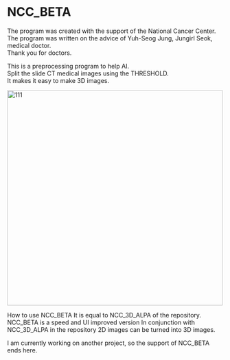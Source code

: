 # NCC_BETA       
The program was created with the support of the National Cancer Center.     
The program was written on the advice of Yuh-Seog Jung, Jungirl Seok, medical doctor.     
Thank you for doctors.

This is a preprocessing program to help AI.     
Split the slide CT medical images using the THRESHOLD.     
It makes it easy to make 3D images.   

<img width="502" alt="111" src="https://user-images.githubusercontent.com/19296155/229001593-1c42e46a-5da9-45cc-9f0d-98f66d7f1e53.png">

How to use NCC_BETA
It is equal to NCC_3D_ALPA of the repository.
NCC_BETA is a speed and UI improved version
In conjunction with NCC_3D_ALPA in the repository
2D images can be turned into 3D images.

I am currently working on another project, so the support of NCC_BETA ends here.
